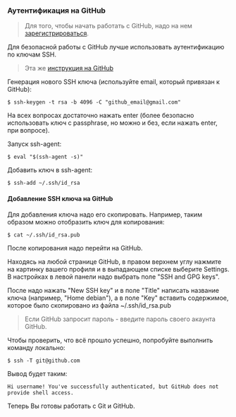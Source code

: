 ### Аутентификация на GitHub

> Для того, чтобы начать работать с GitHub, надо на нем [зарегистрироваться](https://github.com/join).

Для безопасной работы с GitHub лучше использовать аутентификацию по ключам SSH.

> Эта же [инструкция на GitHub](https://help.github.com/articles/connecting-to-github-with-ssh/)

Генерация нового SSH ключа (используйте email, который привязан к GitHub):
```
$ ssh-keygen -t rsa -b 4096 -C "github_email@gmail.com"
```

На всех вопросах достаточно нажать enter (более безопасно использовать ключ с passphrase, но можно и без, если нажать enter, при вопросе).

Запуск ssh-agent:
```
$ eval "$(ssh-agent -s)"
```

Добавить ключ в ssh-agent:
```
$ ssh-add ~/.ssh/id_rsa
```

#### Добавление SSH ключа на GitHub

Для добавления ключа надо его скопировать.
Например, таким образом можно отобразить ключ для копирования:
```
$ cat ~/.ssh/id_rsa.pub
```

После копирования надо перейти на GitHub.

Находясь на любой странице GitHub, в правом верхнем углу нажмите на картинку вашего профиля и в выпадающем списке выберите Settings.
В настройках в левой панели надо выбрать поле "SSH and GPG keys".

После надо нажать "New SSH key" и в поле "Title" написать название ключа (например, "Home debian"), а в поле "Key" вставить содержимое, которое было скопировано из файла ~/.ssh/id_rsa.pub

> Если GitHub запросит пароль - введите пароль своего акаунта GitHub.


Чтобы проверить, что всё прошло успешно, попробуйте выполнить команду локально:
```
$ ssh -T git@github.com
```

Вывод будет таким:
```
Hi username! You've successfully authenticated, but GitHub does not provide shell access.
```

Теперь Вы готовы работать с Git и GitHub.

